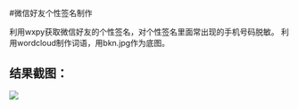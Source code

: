 #微信好友个性签名制作

利用wxpy获取微信好友的个性签名，对个性签名里面常出现的手机号码脱敏。
利用wordcloud制作词语，用bkn.jpg作为底图。

## 结果截图：
![](result/1.png)
